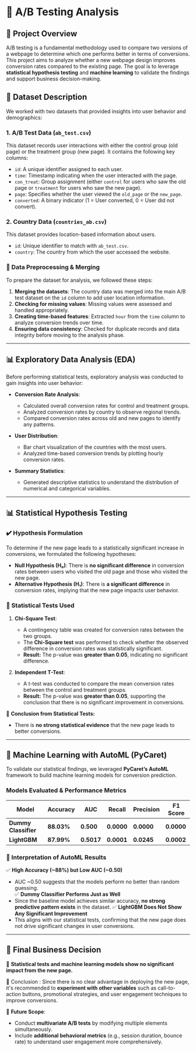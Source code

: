 # 📌 A/B Testing Analysis 

## **📝 Project Overview**

A/B testing is a fundamental methodology used to compare two versions of a webpage to determine which one performs better in terms of conversions. This project aims to analyze whether a new webpage design improves conversion rates compared to the existing page. The goal is to leverage **statistical hypothesis testing** and **machine learning** to validate the findings and support business decision-making.

## **📂 Dataset Description**

We worked with two datasets that provided insights into user behavior and demographics:

### **1. A/B Test Data (********`ab_test.csv`********)**

This dataset records user interactions with either the control group (old page) or the treatment group (new page). It contains the following key columns:

- `id`: A unique identifier assigned to each user.
- `time`: Timestamp indicating when the user interacted with the page.
- `con_treat`: Group assignment (either `control` for users who saw the old page or `treatment` for users who saw the new page).
- `page`: Specifies whether the user viewed the `old_page` or the `new_page`.
- `converted`: A binary indicator (1 = User converted, 0 = User did not convert).

### **2. Country Data (********`countries_ab.csv`********)**

This dataset provides location-based information about users.

- `id`: Unique identifier to match with `ab_test.csv`.
- `country`: The country from which the user accessed the website.

### **🔧 Data Preprocessing & Merging**

To prepare the dataset for analysis, we followed these steps:

1. **Merging the datasets**: The country data was merged into the main A/B test dataset on the `id` column to add user location information.
2. **Checking for missing values**: Missing values were assessed and handled appropriately.
3. **Creating time-based features**: Extracted `hour` from the `time` column to analyze conversion trends over time.
4. **Ensuring data consistency**: Checked for duplicate records and data integrity before moving to the analysis phase.

---

## **📊 Exploratory Data Analysis (EDA)**

Before performing statistical tests, exploratory analysis was conducted to gain insights into user behavior:

- **Conversion Rate Analysis**:

  - Calculated overall conversion rates for control and treatment groups.
  - Analyzed conversion rates by country to observe regional trends.
  - Compared conversion rates across old and new pages to identify any patterns.

- **User Distribution**:

  - Bar chart visualization of the  countries with the most users.
  - Analyzed time-based conversion trends by plotting hourly conversion rates.

- **Summary Statistics**:

  - Generated descriptive statistics to understand the distribution of numerical and categorical variables.

---

## **📊 Statistical Hypothesis Testing**

### **✔️ Hypothesis Formulation**

To determine if the new page leads to a statistically significant increase in conversions, we formulated the following hypotheses:

- **Null Hypothesis (H₀)**: There is **no significant difference** in conversion rates between users who visited the old page and those who visited the new page.
- **Alternative Hypothesis (H₁)**: There is **a significant difference** in conversion rates, implying that the new page impacts user behavior.

### **📌 Statistical Tests Used**

1. **Chi-Square Test**:

   - A contingency table was created for conversion rates between the two groups.
   - The **Chi-Square test** was performed to check whether the observed difference in conversion rates was statistically significant.
   - **Result:** The p-value was **greater than 0.05**, indicating no significant difference.

2. **Independent T-Test**:

   - A t-test was conducted to compare the mean conversion rates between the control and treatment groups.
   - **Result:** The p-value was **greater than 0.05**, supporting the conclusion that there is no significant improvement in conversions.

🚀 **Conclusion from Statistical Tests:**

- There is **no strong statistical evidence** that the new page leads to better conversions.

---

## **🤖 Machine Learning with AutoML (PyCaret)**

To validate our statistical findings, we leveraged **PyCaret’s AutoML** framework to build machine learning models for conversion prediction.

### **Models Evaluated & Performance Metrics**

| Model                | Accuracy   | AUC        | Recall     | Precision  | F1 Score   |
| -------------------- | ---------- | ---------- | ---------- | ---------- | ---------- |
| **Dummy Classifier** | **88.03%** | **0.500**  | **0.0000** | **0.0000** | **0.0000** |
| **LightGBM**         | **87.99%** | **0.5017** | **0.0001** | **0.0245** | **0.0002** |

### **🚀 Interpretation of AutoML Results**

✅ **High Accuracy (\~88%) but Low AUC (\~0.50)**

- AUC \~0.50 suggests that the models perform no better than random guessing.\
  ✅ **Dummy Classifier Performs Just as Well**
- Since the baseline model achieves similar accuracy, **no strong predictive pattern exists** in the dataset.
  ✅ **LightGBM Does Not Show Any Significant Improvement**
- This aligns with our statistical tests, confirming that the new page does not drive significant changes in user conversions.

---

## **🚀 Final Business Decision**

📌 **Statistical tests and machine learning models show no significant impact from the new page.**

📌  Conclusion : Since there is no clear advantage in deploying the new page, it's recommended to **experiment with other variables** such as call-to-action buttons, promotional strategies, and user engagement techniques to improve conversions.

📌 **Future Scope**:

- Conduct **multivariate A/B tests** by modifying multiple elements simultaneously.
- Include **additional behavioral metrics** (e.g., session duration, bounce rate) to understand user engagement more comprehensively.



